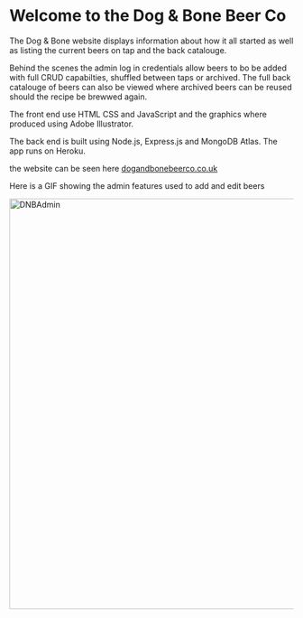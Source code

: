 # Welcome to the Dog & Bone Beer Co

The Dog & Bone website displays information about how it all started as well as listing the current beers on tap and the back catalouge.

Behind the scenes the admin log in credentials allow beers to bo be added with full CRUD capabilties, shuffled between taps or archived. 
The full back catalouge of beers can also be viewed where archived beers can be reused should the recipe be brewwed again.

The front end use HTML CSS and JavaScript and the graphics where produced using Adobe Illustrator.

The back end is built using Node.js, Express.js and MongoDB Atlas. The app runs on Heroku.

the website can be seen here [dogandbonebeerco.co.uk](http://www.dogandbonebeerco.co.uk/)

Here is a GIF showing the admin features used to add and edit beers

<a data-flickr-embed="true" href="https://www.flickr.com/photos/35mmaffair/52191925170/in/dateposted/" title="DNBAdmin"><img src="https://live.staticflickr.com/65535/52191925170_2529555f1b_o.gif" width="1508" height="727" alt="DNBAdmin"></a>
